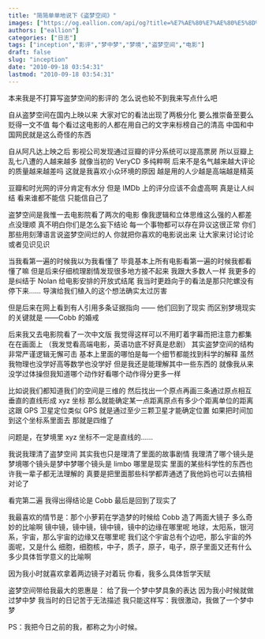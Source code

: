 ```yaml
---
title: "简简单单地说下《盗梦空间》"
images: ["https://og.eallion.com/api/og?title=%E7%AE%80%E7%AE%80%E5%8D%95%E5%8D%95%E5%9C%B0%E8%AF%B4%E4%B8%8B%E3%80%8A%E7%9B%97%E6%A2%A6%E7%A9%BA%E9%97%B4%E3%80%8B"]
authors: ["eallion"]
categories: ["日志"]
tags: ["inception","影评","梦中梦","梦境","盗梦空间","电影"]
draft: false
slug: "inception"
date: "2010-09-18 03:54:31"
lastmod: "2010-09-18 03:54:31"
---
```


本来我是不打算写盗梦空间的影评的
怎么说也轮不到我来写点什么吧

自从盗梦空间在国内上映以来
大家对它的看法出现了两极分化
要么推崇备至要么贬得一文不值
每个看过这电影的人都在用自己的文字来标榜自己的清高
中国和中国网民就是这么奇怪的东西

自从阿凡达上映之后
影视公司发现通过豆瓣的评分系统可以提高票房
所以豆瓣上乱七八遭的人越来越多
就像当初的 VeryCD
多纯粹啊
后来不是名气越来越大评论的质量越来越差吗
这就是我喜欢小众环境的原因
越是用的人少越是高端越是精英

豆瓣和时光网的评分肯定有水分
但是 IMDb 上的评分应该不会虚高啊
真是让人纠结
看来谁都不能信
只能信自己了

盗梦空间是我惟一去电影院看了两次的电影
像我逻辑和立体思维这么强的人都差点没理顺
真不明白你们是怎么妄下结论
每一个事物都可以存在异议这很正常
你们那些用刻薄语言说盗梦空间烂的人
你就把你喜欢的电影说出来
让大家来讨论讨论或者见识见识

当我看第一遍的时候我以为我看懂了
毕竟基本上所有电影看第一遍的时候我都看懂了嘛
但是后来仔细梳理剧情发现很多地方接不起来
我跟大多数人一样
我更多的是纠结于 Nolan 给电影安排的开放式结尾
我当时更趋向于的看法是那只陀螺没有停下来……
导演给我们植入的这个想法确实太过厉害

但是后来在网上看到有人引用多条证据指向 —— 他们回到了现实
而区别梦境现实的关键就是 ——Cobb 的婚戒

后来我又去电影院看了一次中文版
我觉得这样可以不用盯着字幕而把注意力都集在在画面上
（我发觉看高端电影，英语功底不好真是悲剧）
其实盗梦空间的结构非常严谨逻辑无懈可击
基本上里面的哪怕是每一个细节都能找到科学的解释
虽然我物理也没学好高等数学也没学好
但是我还是能理解其中一些东西的
就像我从来没学过体操但我知道哪个动作好看哪个动作得分更多一样

比如说我们都知道我们的空间是三维的
然后找出一个原点再画三条通过原点相互垂直的直线形成 xyz 坐标
那么就能确定某一点距离原点有多少个距离单位的距离
这跟 GPS 卫星定位类似
GPS 就是通过至少三颗卫星才能确定位置
如果把时间加到这个坐标系里面去
那就是四维了

问题是，在梦境里
xyz 坐标不一定是直线的……

我说我理清了盗梦空间
其实我也只是理清了里面的故事剧情
我理清了哪个镜头是梦境哪个镜头是梦中梦哪个镜头是 limbo 哪里是现实
里面的某些科学性的东西也许我一辈子都无法理解的
真要是把里面那些科学都弄通透了我他妈也可以去搞相对论了

看完第二遍
我得出得结论是
Cobb 最后是回到了现实了

我最喜欢的情节是：那个小萝莉在学造梦的时候给 Cobb 造了两面大镜子
多么奇妙的比喻啊
镜中镜，镜中镜，镜中镜，镜中的边缘在哪里呢
地球，太阳系，银河系，宇宙，那么宇宙的边缘又在哪里呢
我们这个宇宙总有个边吧，那么宇宙的外面呢，又是什么
细胞，细胞核，中子，质子，原子，电子，原子里面又还有什么
多少具体哲学意义的比喻啊

因为我小时就喜欢拿着两边镜子对着玩
你看，我多么具体哲学天赋

盗梦空间带给我最大的恩惠是：
给了我一个梦中梦具象的表达
因为我小时候就做过梦中梦
我当时的日记苦于无法描述
我只能这样写：我很激动，我做了一个梦中梦

PS：我把今日之前的我，都称之为小时候。
